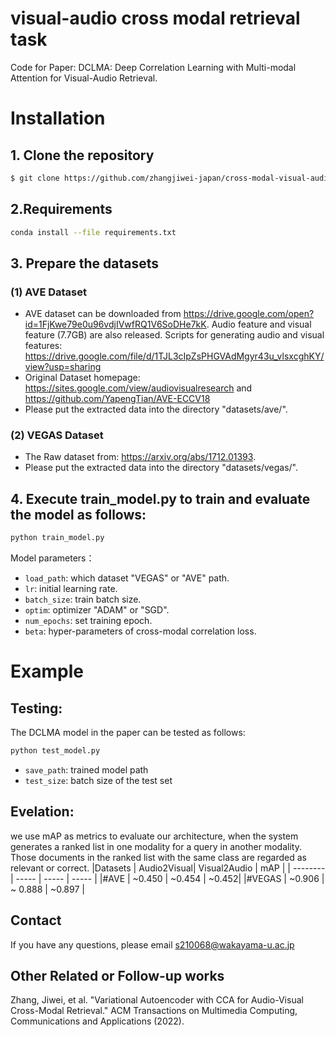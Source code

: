 # visual-audio cross modal retrieval task

Code for Paper: DCLMA: Deep Correlation Learning with Multi-modal Attention for Visual-Audio Retrieval.
# Installation
## 1. Clone the repository
```bash
$ git clone https://github.com/zhangjiwei-japan/cross-modal-visual-audio-retrieval.git
```
## 2.Requirements
```bash
conda install --file requirements.txt
```
## 3. Prepare the datasets
### (1) AVE Dataset 
- AVE dataset can be downloaded from https://drive.google.com/open?id=1FjKwe79e0u96vdjIVwfRQ1V6SoDHe7kK.
Audio feature and visual feature (7.7GB) are also released. Scripts for generating audio and visual features: https://drive.google.com/file/d/1TJL3cIpZsPHGVAdMgyr43u_vlsxcghKY/view?usp=sharing
- Original Dataset homepage: https://sites.google.com/view/audiovisualresearch and https://github.com/YapengTian/AVE-ECCV18
- Please put the extracted data into the directory "datasets/ave/". 
### (2) VEGAS Dataset 
- The Raw dataset from: https://arxiv.org/abs/1712.01393.
- Please put the extracted data into the directory "datasets/vegas/". 
## 4. Execute train_model.py to train and evaluate the model as follows:
```bash
python train_model.py
```
Model parameters：
- `load_path`: which dataset "VEGAS" or "AVE" path.
- `lr`: initial learning rate.
- `batch_size`: train batch size.
- `optim`: optimizer "ADAM" or "SGD".
- `num_epochs`: set training epoch.
- `beta`: hyper-parameters of cross-modal correlation loss.
# Example
## Testing:
The DCLMA model in the paper can be tested as follows:
```bash
python test_model.py
```
- `save_path`: trained model path
- `test_size`: batch size of the test set
## Evelation: 
we use mAP as metrics to evaluate our architecture, when the system generates a ranked list in one modality for a query in another modality. Those documents in the ranked list with the same class are regarded as relevant or correct.
|Datasets    | Audio2Visual| Visual2Audio  | mAP |
| --------   | -----    | -----  |  -----  |
|#AVE      | ~0.450  | ~0.454 | ~0.452| 
|#VEGAS  | ~0.906 | ~ 0.888  | ~0.897 | 
## Contact
If you have any questions, please email s210068@wakayama-u.ac.jp
## Other Related or Follow-up works
Zhang, Jiwei, et al. "Variational Autoencoder with CCA for Audio-Visual Cross-Modal Retrieval." ACM Transactions on Multimedia Computing, Communications and Applications (2022).
